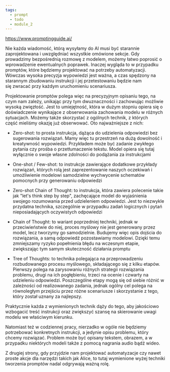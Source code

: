 ```yaml
---
tags:
  - prompt
  - todo
  - module_2
---
```

https://www.promptingguide.ai/

Nie każda wiadomość, którą wysyłamy do AI musi być starannie zaprojektowana i uwzględniać wszystkie omówione sekcje. Gdy prowadzimy bezpośrednią rozmowę z modelem, możemy łatwo poprosić o wprowadzenie ewentualnych poprawek. Inaczej wygląda to w przypadku promptów, które będziemy projektować na potrzeby automatyzacji. Wówczas wysoka precyzja wypowiedzi jest ważna, a czas spędzony na starannym zbudowaniu instrukcji i jej przetestowaniu będzie nam się zwracać przy każdym uruchomieniu scenariusza.

Projektowanie promptów polega więc na precyzyjnym opisaniu tego, na czym nam zależy, unikając przy tym dwuznaczności i zachowując możliwie wysoką zwięzłość. Jest to umiejętność, która w dużym stopniu opiera się o doświadczenie wynikające z obserwowania zachowania modelu w różnych sytuacjach. Możemy także skorzystać z ogólnych technik, z których część mieliśmy okazję już obserwować. Oto najważniejsze z nich:

- Zero-shot: to prosta instrukcja, dążąca do udzielenia odpowiedzi bez sugerowania rozwiązań. Mamy więc tu przestrzeń na dużą dowolność i kreatywność wypowiedzi. Przykładem może być zadanie zwykłego pytania czy prośba o przetłumaczenie tekstu. Model opiera się tutaj wyłącznie o swoje własne zdolności do podążania za instrukcjami
    
- One-shot / Few-shot: to instrukcje zawierające dodatkowe przykłady rozwiązań, których rolą jest zaprezentowanie naszych oczekiwań i umożliwienie modelowi samodzielne wychwycenie schematów pomocnych przy generowaniu odpowiedzi
    
- Zero-shot Chain of Thought: to instrukcja, która zawiera polecenie takie jak "let's think step by step", zachęcające model do wyjaśnienia swojego rozumowania przed udzieleniem odpowiedzi. Jest to niezwykle przydatna technika, szczególnie w przypadku zadań logicznych i pytań nieposiadających oczywistych odpowiedzi
    
- Chain of Thought: to wariant poprzedniej techniki, jednak w przeciwieństwie do niej, proces myślowy nie jest generowany przez model, lecz tworzymy go samodzielnie. Budujemy więc opis dojścia do rozwiązania, a samą odpowiedź pozostawiamy modelowi. Dzięki temu zmniejszamy ryzyko popełnienia błędu na wczesnym etapie, zwiększając tym samym skuteczność działania promptu
    
- Tree of Thoughts: to technika polegająca na przeprowadzeniu rozbudowanego procesu myślowego, składającego się z kilku etapów. Pierwszy polega na zarysowaniu różnych strategii rozwiązania problemu, drugi na ich pogłębieniu, trzeci na ocenie i czwarty na udzieleniu odpowiedzi. Poszczególne etapy mogą się od siebie różnić w zależności od realizowanego zadania, jednak ogólny cel polega na równoległym przejściu przez różne scenariusze i skorzystanie z tego, który został uznany za najlepszy.
    

Praktycznie każda z wymienionych technik dąży do tego, aby jakościowo wzbogacić treść instrukcji oraz zwiększyć szansę na skierowanie uwagi modelu we właściwym kierunku.

Natomiast też w codziennej pracy, nierzadko w ogóle nie będziemy potrzebować konkretnych instrukcji, a jedynie opisu problemu, który chcemy rozwiązać. Problem może być opisany tekstem, obrazem, a w przypadku niektórych modeli także z pomocą nagrania audio bądź wideo.

Z drugiej strony, gdy przyjdzie nam projektować automatyzacje czy nawet proste akcje dla narzędzi takich jak Alice, to tutaj wymienione wyżej techniki tworzenia promptów nadal odgrywają ważną rolę.